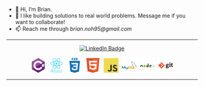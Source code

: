 - 👋 Hi, I’m Brian.
- 💞️ I like building solutions to real world problems. Message me if you want to collaborate! 
- 📫 Reach me through _brian.noh95@gmail.com_
--- 
  <div id="badges" align="center">
    <a href="https://www.linkedin.com/in/brian-noh/">
      <img src="https://img.shields.io/badge/LinkedIn-blue?style=for-the-badge&logo=linkedin&logoColor=white" alt="LinkedIn Badge"/>
    </a>
<!--     <a href="https://www.youtube.com/channel/UCEOXQAJqFCAoFfVP_9vSJxQ">
      <img src="https://img.shields.io/badge/YouTube-red?style=for-the-badge&logo=youtube&logoColor=white" alt="Youtube Badge"/>
    </a>
    <a href="https://twitter.com/yodelguanzon">
      <img src="https://img.shields.io/badge/Twitter-blue?style=for-the-badge&logo=twitter&logoColor=white" alt="Twitter Badge"/>
    </a> -->
    <div>
<!--       <img src="https://komarev.com/ghpvc/?username=your-github-noh24&style=flat-square&color=blue" alt=""/> -->
      <img src="https://komarev.com/ghpvc/?username=your-github-noh24&style=flat-square&color=blue" alt=""/>
    </div>
  </div>
  
<div align="center"> 
  <img src="https://github.com/devicons/devicon/blob/master/icons/csharp/csharp-original.svg" title="CSharp" **alt="CSharp" width="40" height="40"/>&nbsp;
  <img src="https://github.com/devicons/devicon/blob/master/icons/react/react-original-wordmark.svg" title="React" alt="React" width="40" height="40"/>&nbsp;
  <img src="https://github.com/devicons/devicon/blob/master/icons/css3/css3-plain-wordmark.svg"  title="CSS3" alt="CSS" width="40" height="40"/>&nbsp;
  <img src="https://github.com/devicons/devicon/blob/master/icons/html5/html5-original.svg" title="HTML5" alt="HTML" width="40" height="40"/>&nbsp;
  <img src="https://github.com/devicons/devicon/blob/master/icons/javascript/javascript-original.svg" title="JavaScript" alt="JavaScript" width="40" height="40"/>&nbsp;
  <img src="https://github.com/devicons/devicon/blob/master/icons/mysql/mysql-original-wordmark.svg" title="MySQL"  alt="MySQL" width="40" height="40"/>&nbsp;
  <img src="https://github.com/devicons/devicon/blob/master/icons/nodejs/nodejs-original-wordmark.svg" title="NodeJS" alt="NodeJS" width="40" height="40"/>&nbsp;
  <img src="https://github.com/devicons/devicon/blob/master/icons/git/git-original-wordmark.svg" title="Git" **alt="Git" width="40" height="40"/>
</div>

---

<!--
<p align="center">
  <a href="https://git.io/streak-stats">
    <img align="center" src="http://github-readme-streak-stats.herokuapp.com?user=noh24&theme=dracula">
  </a>
  <br>
  <br>
  <a href="https://github.com/noh24">
    <img align="center" src="https://github-readme-stats.vercel.app/api?username=noh24&count_private=true&show_icons=true&theme=dracula"/>
  </a>
  <br>
  <br>
  <a href="https://github.com/noh24">
    <img align="center" src="https://github-readme-stats.vercel.app/api/top-langs/?username=noh24&layout=compact&theme=dracula"/>
  <a>
</p>
    -->
<!-- -
noh24/noh24 is a ✨ special ✨ repository because its `README.md` (this file) appears on your GitHub profile.
You can click the Preview link to take a look at your changes.
- -->

